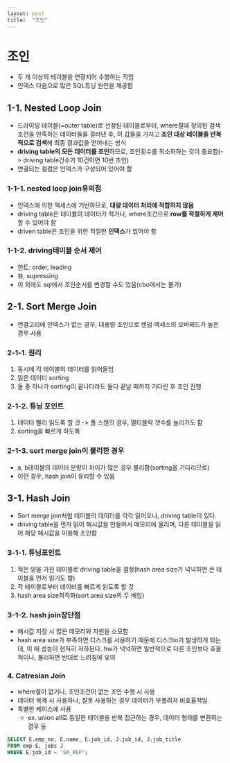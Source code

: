 ```yaml
---
layout: post
title:  "조인"
---
```


# 조인
- 두 개 이상의 테이블을 연결지어 수행하는 작업
- 인덱스 다음으로 많은 SQL튜닝 원인을 제공함


## 1-1. Nested Loop Join
- 드라이빙 테이블(=outer table)로 선정된 테이블로부터, where절에 정의된 검색조건을 만족하는 데이터들을 걸러낸 후,
이 값들을 가지고 **조인 대상 테이블을 반복적으로 검색**해 최종 결과값을 얻어내는 방식
- **driving table의 모든 데이터를 조인**하므로, 조인횟수를 최소화하는 것이 중요함(-> driving table건수가 10건이면 10번 조인)
- 연결되는 컬럼은 인덱스가 구성되어 있어야 함

### 1-1-1. nested loop join유의점
- 인덱스에 의한 액세스에 기반하므로, **대량 데이터 처리에 적합하지 않음**
- driving table은 테이블의 데이터가 적거나, where조건으로 **row를 적절하게 제어**할 수 있어야 함
- driven table은 조인을 위한 적절한 **인덱스**가 있어야 함

### 1-1-2. driving테이블 순서 제어
- 힌트: order, leading
- 뷰, supressing
- 이 외에도 sql에서 조인순서를 변경할 수도 있음(cbo에서는 불가)


## 2-1. Sort Merge Join
- 연결고리에 인덱스가 없는 경우, 대용량 조인으로 랜덤 액세스의 오버헤드가 높은 경우 사용

### 2-1-1. 원리
1. 동시에 각 테이블의 데이터를 읽어들임
2. 읽은 데이터 sorting
3. 둘 중 하나가 sorting이 끝나더라도 둘다 끝날 때까지 기다린 후 조인 진행


### 2-1-2. 튜닝 포인트
1. 데이터 빨리 읽도록 할 것 -> 풀 스캔의 경우, 멀티블락 갯수를 늘리기도 함
2. sorting을 빠르게 하도록


### 2-1-3. sort merge join이 불리한 경우
- a, b테이블의 데이터 분량이 차이가 많은 경우 불리함(sorting을 기다리므로)
- 이런 경우, hash join이 유리할 수 있음

## 3-1. Hash Join
- Sort merge join처럼 테이블의 데이터를 각각 읽어오나, driving table이 있다.
- driving table을 먼저 읽어 해시값을 만들어서 메모리에 올리며, 다른 테이블을 읽어 해당 해시값을 이용해 조인함

### 3-1-1. 튜닝포인트
1. 적은 양을 가진 테이블로 driving table을 결정(hash area size가 넉넉하면 큰 테이블을 먼저 읽기도 함)
2. 각 테이블로부터 데이터를 빠르게 읽도록 할 것
3. hash area size최적화(sort area size의 두 배임)


### 3-1-2. hash join장단점
- 해시값 저장 시 많은 메모리와 자원을 소모함
- hash area size가 부족하면 디스크를 사용하기 때문에 디스크io가 발생하게 되는데,
이 때 성능이 현저히 저하된다. hw가 넉넉하면 일반적으로 다른 조인보다 효율적이나, 불리하면 반대로 느려짐에 유의


### 4. Catresian Join
- where절이 없거나, 조인조건이 없는 조인 수행 시 사용
- 데이터 복제 시 사용하나, 잘못 사용하는 경우 데이터가 부풀려져 비효율적임
- 특별한 케이스에 사용
  - ex. union all로 동일한 테이블을 반복 접근하는 경우, 데이터 형태를 변환하는 경우 등
```sql
SELECT E.emp_no, E.name, E.job_id, J.job_id, J.job_title
FROM emp E, jobs J
WHERE E.job_id = 'SA_REP';
```


